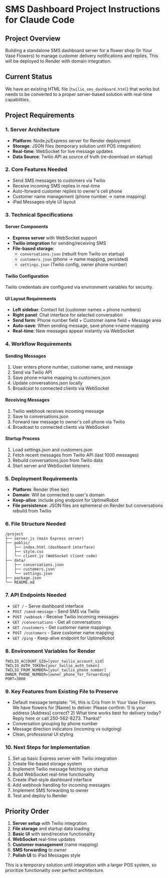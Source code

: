 # SMS Dashboard Project Instructions for Claude Code

## Project Overview
Building a standalone SMS dashboard server for a flower shop (In Your Vase Flowers) to manage customer delivery notifications and replies. This will be deployed to Render with domain integration.

## Current Status
We have an existing HTML file (`twilio_sms_dashboard.html`) that works but needs to be converted to a proper server-based solution with real-time capabilities.

## Project Requirements

### 1. Server Architecture
- **Platform**: Node.js/Express server for Render deployment
- **Storage**: JSON files (temporary solution until POS integration)
- **Real-time**: WebSocket for live message updates
- **Data Source**: Twilio API as source of truth (re-download on startup)

### 2. Core Features Needed
- Send SMS messages to customers via Twilio
- Receive incoming SMS replies in real-time
- Auto-forward customer replies to owner's cell phone
- Customer name management (phone number → name mapping)
- iPad Messages-style UI layout

### 3. Technical Specifications

#### Server Components
- **Express server** with WebSocket support
- **Twilio integration** for sending/receiving SMS
- **File-based storage**: 
  - `conversations.json` (rebuilt from Twilio on startup)
  - `customers.json` (phone → name mapping, persisted)
  - `settings.json` (Twilio config, owner phone number)

#### Twilio Configuration
Twilio credentials are configured via environment variables for security.

#### UI Layout Requirements
- **Left sidebar**: Contact list (customer names + phone numbers)
- **Right panel**: Chat interface for selected conversation
- **Send form**: Phone number field + Customer name field + Message area
- **Auto-save**: When sending message, save phone→name mapping
- **Real-time**: New messages appear instantly via WebSocket

### 4. Workflow Requirements

#### Sending Messages
1. User enters phone number, customer name, and message
2. Send via Twilio API
3. Save phone→name mapping to customers.json
4. Update conversations.json locally
5. Broadcast to connected clients via WebSocket

#### Receiving Messages
1. Twilio webhook receives incoming message
2. Save to conversations.json
3. Forward raw message to owner's cell phone via Twilio
4. Broadcast to connected clients via WebSocket

#### Startup Process
1. Load settings.json and customers.json
2. Fetch recent messages from Twilio API (last 1000 messages)
3. Rebuild conversations.json from Twilio data
4. Start server and WebSocket listeners

### 5. Deployment Requirements
- **Platform**: Render (free tier)
- **Domain**: Will be connected to user's domain
- **Keep-alive**: Include ping endpoint for UptimeRobot
- **File persistence**: JSON files are ephemeral on Render but conversations rebuild from Twilio

### 6. File Structure Needed
```
/project
├── server.js (main Express server)
├── public/
│   ├── index.html (dashboard interface)
│   ├── style.css
│   └── client.js (WebSocket client code)
├── data/
│   ├── conversations.json
│   ├── customers.json
│   └── settings.json
├── package.json
└── README.md
```

### 7. API Endpoints Needed
- `GET /` - Serve dashboard interface
- `POST /send-message` - Send SMS via Twilio
- `POST /webhook` - Receive Twilio incoming messages
- `GET /conversations` - Get all conversations
- `GET /customers` - Get customer name mappings
- `POST /customers` - Save customer name mapping
- `GET /ping` - Keep-alive endpoint for UptimeRobot

### 8. Environment Variables for Render
```
TWILIO_ACCOUNT_SID=[your_twilio_account_sid]
TWILIO_AUTH_TOKEN=[your_twilio_auth_token]
TWILIO_FROM_NUMBER=[your_twilio_phone_number]
OWNER_PHONE_NUMBER=[owner_phone_for_forwarding]
PORT=3000
```

### 9. Key Features from Existing File to Preserve
- Default message template: "Hi, this is Cris from In Your Vase Flowers. We have flowers for [Name] to deliver. Please confirm: 1) Is your address [Address] correct? 2) What time works best for delivery today? Reply here or call 250-562-8273. Thanks!"
- Conversation grouping by phone number
- Message direction indicators (incoming vs outgoing)
- Clean, professional UI styling

### 10. Next Steps for Implementation
1. Set up basic Express server with Twilio integration
2. Create file-based storage system
3. Implement Twilio message fetching on startup
4. Build WebSocket real-time functionality
5. Create iPad-style dashboard interface
6. Add webhook handling for incoming messages
7. Implement SMS forwarding to owner
8. Test and deploy to Render

## Priority Order
1. **Server setup** with Twilio integration
2. **File storage** and startup data loading
3. **Basic UI** with send/receive functionality
4. **WebSocket** real-time updates
5. **Customer management** (name mapping)
6. **SMS forwarding** to owner
7. **Polish UI** to iPad Messages style

This is a temporary solution until integration with a larger POS system, so prioritize functionality over perfect architecture.